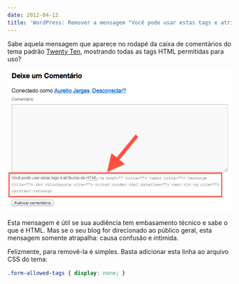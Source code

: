 ```yaml
---
date: 2012-04-12
title: 'WordPress: Remover a mensagem "Você pode usar estas tags e atributos de HTML"'
---
```


Sabe aquela mensagem que aparece no rodapé da caixa de comentários do tema padrão [Twenty Ten](/wordpress/twentyten/), mostrando todas as tags HTML permitidas para uso?

![O rodapé da discórdia](/wp/wp-content/uploads/2012/04/comment-footer.png)

Esta mensagem é útil se sua audiência tem embasamento técnico e sabe o que é HTML. Mas se o seu blog for direcionado ao público geral, esta mensagem somente atrapalha: causa confusão e intimida.

Felizmente, para removê-la é simples. Basta adicionar esta linha ao arquivo CSS do tema:

```css
.form-allowed-tags { display: none; }
```
